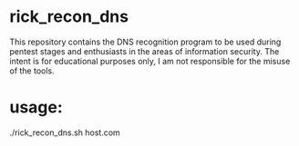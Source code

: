 # rick_recon_dns

This repository contains the DNS recognition program to be used during pentest stages and enthusiasts in the areas of information security.
The intent is for educational purposes only, I am not responsible for the misuse of the tools.

# usage:
./rick_recon_dns.sh host.com
